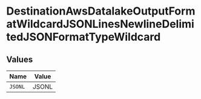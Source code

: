 # DestinationAwsDatalakeOutputFormatWildcardJSONLinesNewlineDelimitedJSONFormatTypeWildcard


## Values

| Name    | Value   |
| ------- | ------- |
| `JSONL` | JSONL   |